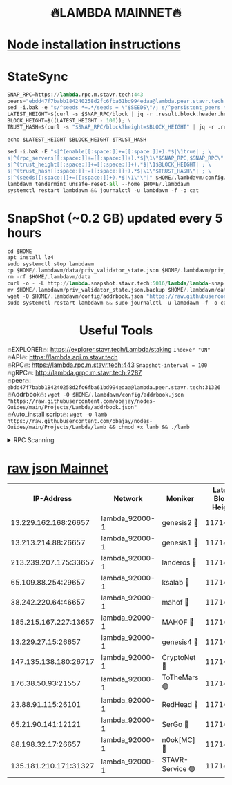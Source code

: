 <h1 align="center"> 🔥LAMBDA MAINNET🔥</h1>


[Node installation instructions](https://github.com/obajay/nodes-Guides/tree/main/Projects/Lambda)
=


# StateSync
```python
SNAP_RPC=https://lambda.rpc.m.stavr.tech:443
peers="ebdd47f7babb184240258d2fc6fba61bd994edaa@lambda.peer.stavr.tech:31326" 
sed -i.bak -e "s/^seeds *=.*/seeds = \"$SEEDS\"/; s/^persistent_peers *=.*/persistent_peers = \"$PEERS\"/" $HOME/.lambdavm/config/config.toml
LATEST_HEIGHT=$(curl -s $SNAP_RPC/block | jq -r .result.block.header.height); \
BLOCK_HEIGHT=$((LATEST_HEIGHT - 100)); \
TRUST_HASH=$(curl -s "$SNAP_RPC/block?height=$BLOCK_HEIGHT" | jq -r .result.block_id.hash)

echo $LATEST_HEIGHT $BLOCK_HEIGHT $TRUST_HASH

sed -i.bak -E "s|^(enable[[:space:]]+=[[:space:]]+).*$|\1true| ; \
s|^(rpc_servers[[:space:]]+=[[:space:]]+).*$|\1\"$SNAP_RPC,$SNAP_RPC\"| ; \
s|^(trust_height[[:space:]]+=[[:space:]]+).*$|\1$BLOCK_HEIGHT| ; \
s|^(trust_hash[[:space:]]+=[[:space:]]+).*$|\1\"$TRUST_HASH\"| ; \
s|^(seeds[[:space:]]+=[[:space:]]+).*$|\1\"\"|" $HOME/.lambdavm/config/config.toml
lambdavm tendermint unsafe-reset-all --home $HOME/.lambdavm
systemctl restart lambdavm && journalctl -u lambdavm -f -o cat

```
# SnapShot (~0.2 GB) updated every 5 hours
```python
cd $HOME
apt install lz4
sudo systemctl stop lambdavm
cp $HOME/.lambdavm/data/priv_validator_state.json $HOME/.lambdavm/priv_validator_state.json.backup
rm -rf $HOME/.lambdavm/data
curl -o - -L http://lambda.snapshot.stavr.tech:5016/lambda/lambda-snap.tar.lz4 | lz4 -c -d - | tar -x -C $HOME/.lambdavm --strip-components 2
mv $HOME/.lambdavm/priv_validator_state.json.backup $HOME/.lambdavm/data/priv_validator_state.json
wget -O $HOME/.lambdavm/config/addrbook.json "https://raw.githubusercontent.com/obajay/nodes-Guides/main/Projects/Lambda/addrbook.json"
sudo systemctl restart lambdavm && sudo journalctl -u lambdavm -f -o cat
```
 <h1 align="center"> Useful Tools</h1>

🔥EXPLORER🔥:      https://explorer.stavr.tech/Lambda/staking	        `Indexer "ON"` \
🔥API🔥: 			 		 https://lambda.api.m.stavr.tech \
🔥RPC🔥:           https://lambda.rpc.m.stavr.tech:443	              `Snapshot-interval = 100` \
🔥gRPC🔥:          http://lambda.grpc.m.stavr.tech:2287 \
🔥peer🔥:					 `ebdd47f7babb184240258d2fc6fba61bd994edaa@lambda.peer.stavr.tech:31326` \
🔥Addrbook🔥:    ```wget -O $HOME/.lambdavm/config/addrbook.json "https://raw.githubusercontent.com/obajay/nodes-Guides/main/Projects/Lambda/addrbook.json"``` \
🔥Auto_install script🔥: ```wget -O lamb https://raw.githubusercontent.com/obajay/nodes-Guides/main/Projects/Lambda/lamb && chmod +x lamb && ./lamb```


<details>
<summary>RPC Scanning</summary>

<h2 align="center"> We scan nodes in real time every 4 hours. And we provide the final result of RPC endpoints.
We cannot influence the operation of these nodes in any way. </h2>


```python
If Voting Power is higher than 0 --> then the Node is a validator of the network and may be subject to attack and be a potential threat to the chain.
```
```python
We marked such validators with a red symbol
```

</details>

[raw json Mainnet](https://rpc-check.lambm.stavr.tech/lambm/rpc-lambm-result.json)
=


<table><tr><th>IP-Address</th><th>Network</th><th>Moniker</th><th>Latest Block Height</th><th>Earliest Block Height</th><th>Catching Up</th><th>Tx Index</th><th>Voting Power</th><th>Scan Time</th></tr><tr><td>13.229.162.168:26657</td><td>lambda_92000-1</td><td>genesis2 🔴</td><td>11714362</td><td>1</td><td>False</td><td>on</td><td>16878690</td><td>2024-02-14T16:56:25.338377489UTC</td></tr><tr><td>13.213.214.88:26657</td><td>lambda_92000-1</td><td>genesis1 🔴</td><td>11714363</td><td>1</td><td>False</td><td>on</td><td>107835</td><td>2024-02-14T16:56:30.199595138UTC</td></tr><tr><td>213.239.207.175:33657</td><td>lambda_92000-1</td><td>landeros 🔴</td><td>11714360</td><td>8136001</td><td>False</td><td>off</td><td>1853217</td><td>2024-02-14T16:56:17.702229724UTC</td></tr><tr><td>65.109.88.254:29657</td><td>lambda_92000-1</td><td>ksalab 🔴</td><td>11714363</td><td>8715001</td><td>False</td><td>on</td><td>510465</td><td>2024-02-14T16:56:33.251671878UTC</td></tr><tr><td>38.242.220.64:46657</td><td>lambda_92000-1</td><td>mahof 🔴</td><td>11714364</td><td>10131001</td><td>False</td><td>off</td><td>770350</td><td>2024-02-14T16:56:36.734202022UTC</td></tr><tr><td>185.215.167.227:13657</td><td>lambda_92000-1</td><td>MAHOF 🔴</td><td>11714363</td><td>10134001</td><td>False</td><td>on</td><td>2051510</td><td>2024-02-14T16:56:29.031557139UTC</td></tr><tr><td>13.229.27.15:26657</td><td>lambda_92000-1</td><td>genesis4 🔴</td><td>11714363</td><td>11043001</td><td>False</td><td>on</td><td>9665448</td><td>2024-02-14T16:56:28.704920835UTC</td></tr><tr><td>147.135.138.180:26717</td><td>lambda_92000-1</td><td>CryptoNet 🔴</td><td>11714363</td><td>11383001</td><td>False</td><td>off</td><td>773508</td><td>2024-02-14T16:56:30.529399202UTC</td></tr><tr><td>176.38.50.93:21557</td><td>lambda_92000-1</td><td>ToTheMars 🟢</td><td>11714364</td><td>11395001</td><td>False</td><td>on</td><td>0</td><td>2024-02-14T16:56:36.098968900UTC</td></tr><tr><td>23.88.91.115:26101</td><td>lambda_92000-1</td><td>RedHead 🔴</td><td>11714360</td><td>11614360</td><td>False</td><td>off</td><td>553202</td><td>2024-02-14T16:56:17.955781816UTC</td></tr><tr><td>65.21.90.141:12121</td><td>lambda_92000-1</td><td>SerGo 🔴</td><td>11714364</td><td>11614364</td><td>False</td><td>off</td><td>10612105</td><td>2024-02-14T16:56:36.433512612UTC</td></tr><tr><td>88.198.32.17:26657</td><td>lambda_92000-1</td><td>n0ok[MC] 🔴</td><td>11714365</td><td>11614365</td><td>False</td><td>off</td><td>1578630</td><td>2024-02-14T16:56:39.803733132UTC</td></tr><tr><td>135.181.210.171:31327</td><td>lambda_92000-1</td><td>STAVR-Service 🟢</td><td>11714363</td><td>11711501</td><td>False</td><td>on</td><td>0</td><td>2024-02-14T16:56:32.910117771UTC</td></tr></table>
